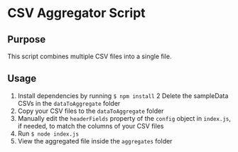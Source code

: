# CSV Aggregator Script

## Purpose
This script combines multiple CSV files into a single file.

## Usage

1. Install dependencies by running `$ npm install`
2 Delete the sampleData CSVs in the `dataToAggregate` folder
3. Copy your CSV files to the `dataToAggregate` folder
4. Manually edit the `headerFields` property of the `config` object in `index.js`, if needed, to match the columns of your CSV files
5. Run `$ node index.js`
6. View the aggregated file inside the `aggregates` folder
